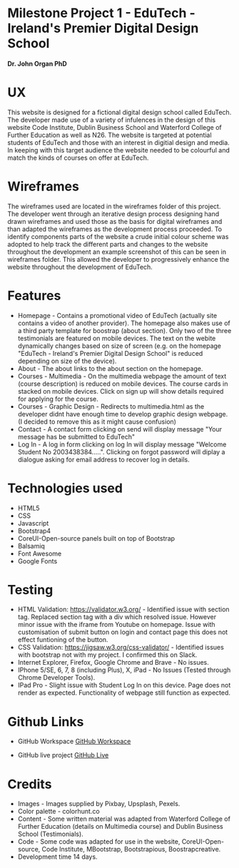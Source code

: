 # Milestone Project 1 - EduTech - Ireland's Premier Digital Design School

#### Dr. John Organ PhD

# UX

This website is designed for a fictional digital design school called EduTech. The developer made use of a variety of infulences in the design
of this website Code Institute, Dublin Business School and Waterford College of Further Education as well as N26. The website is targeted at potential students of EduTech and those with an interest in digitial design and media. In keeping with this target audience the website needed to be colourful and match the kinds of courses on offer at EduTech.

# Wireframes
The wireframes used are located in the wireframes folder of this project. The developer went through an iterative design process designing hand drawn wireframes and used those as the basis for digital wireframes and than adapted the wireframes as the development process proceeded.
To identify components parts of the website a crude initial colour scheme was adopted to help track the different parts and changes to the website throughout the development an example screenshot of this can be seen in wireframes folder. This allowed the developer to progressively enhance the website throughout the development of EduTech.

# Features

* Homepage - Contains a promotional video of EduTech (actually site contains a video of another provider). The homepage also makes use of a third party template for boostrap (about section). Only two of the three testimonials are featured on mobile devices. The text on the webite dynamically changes based on size of screen (e.g. on the homepage "EduTech - Ireland's Premier Digital Design School" is reduced depending on size of the device).
* About - The about links to the about section on the homepage.
* Courses - Multimedia - On the multimedia webpage the amount of text (course description) is reduced on mobile devices. The course cards in stacked on mobile devices. Click on sign up will show details required for applying for the course.
* Courses - Graphic Design - Redirects to multimedia.html as the developer didnt have enough time to develop graphic design webpage. (I decided to remove this as it might cause confusion)
* Contact - A contact form clicking on send will display message "Your message has be submitted to EduTech"
* Log In - A log in form clicking on log In will display message "Welcome Student No 2003438384.....". Clicking on forgot password will diplay a dialogue asking for email address to recover log in details.

# Technologies used

* HTML5
* CSS
* Javascript
* Bootstrap4
* CoreUI-Open-source panels built on top of Bootstrap
* Balsamiq
* Font Awesome
* Google Fonts

# Testing

* HTML Validation: https://validator.w3.org/ -  Identified issue with section tag. Replaced section tag with a div which resolved issue. However minor issue with the iframe from Youtube on homepage. Issue with customisation of submit button on login and contact page this does not effect funtioning of the button.
* CSS Validation: https://jigsaw.w3.org/css-validator/ - Identified issues with bootstrap not with my project. I confirmed this on Slack.
* Internet Explorer, Firefox, Google Chrome and Brave - No issues.
* IPhone 5/SE, 6, 7, 8 (including Plus), X, iPad - No Issues (Tested through Chrome Developer Tools).
* IPad Pro - Slight issue with Student Log In on this device. Page does not render as expected. Functionality of webpage still function as expected.

# Github Links 

* GitHub Workspace
[GitHub Workspace](https://github.com/JOrgan-Source/MilestoneProject1JOrgan)

* GitHub live project
[GitHub Live](https://jorgan-source.github.io/MilestoneProject1JOrgan/index.html)


# Credits
* Images - Images supplied by Pixbay, Upsplash, Pexels.
* Color palette - colorhunt.co
* Content - Some written material was adapted from Waterford College of Further Education (details on Multimedia course) and Dublin Business School (Testimonials).
* Code - Some code was adapted for use in the website, CoreUI-Open-source, Code Institute, MBootstrap, Bootstrapious,  Boostrapcreative.
* Development time 14 days.